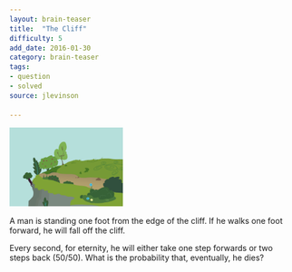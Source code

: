 ```yaml
---
layout: brain-teaser
title:  "The Cliff"
difficulty: 5
add_date: 2016-01-30
category: brain-teaser
tags:
- question
- solved
source: jlevinson

---
```


<img src="image.png" alt="cliff" width="200px">

A man is standing one foot from the edge of the cliff.  If he walks one foot forward, he will fall off the cliff.

Every second, for eternity, he will either take one step forwards or two steps back (50/50).  What is the probability that, eventually, he dies?
